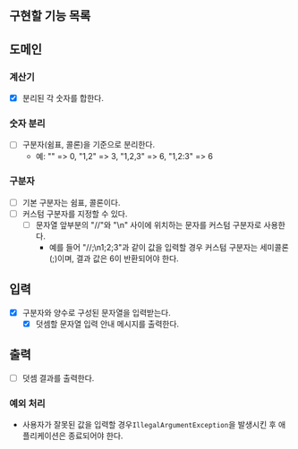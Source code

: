 ## 구현할 기능 목록

## 도메인

### 계산기

- [x] 분리된 각 숫자를 합한다.

### 숫자 분리

- [ ] 구분자(쉼표, 콜론)을 기준으로 분리한다.
    - 예: "" => 0, "1,2" => 3, "1,2,3" => 6, "1,2:3" => 6

### 구분자

- [ ] 기본 구분자는 쉼표, 콜론이다.
- [ ] 커스텀 구분자를 지정할 수 있다.
    - [ ] 문자열 앞부분의 "//"와 "\n" 사이에 위치하는 문자를 커스텀 구분자로 사용한다.
        - 예를 들어 "//;\n1;2;3"과 같이 값을 입력할 경우 커스텀 구분자는 세미콜론(;)이며, 결과 값은 6이 반환되어야 한다.

## 입력

- [x] 구분자와 양수로 구성된 문자열을 입력받는다.
    - [x] 덧셈할 문자열 입력 안내 메시지를 출력한다.

## 출력

- [ ] 덧셈 결과를 출력한다.

### 예외 처리

- 사용자가 잘못된 값을 입력할 경우`IllegalArgumentException`을 발생시킨 후 애플리케이션은 종료되어야 한다.
